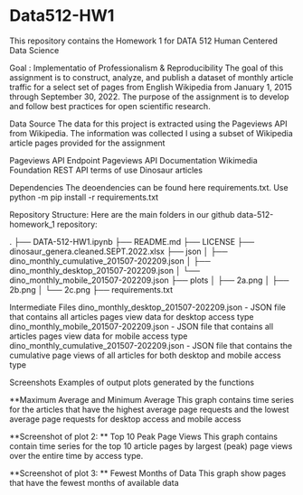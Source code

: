 # Data512-HW1

This repository contains the Homework 1 for DATA 512 Human Centered Data Science

Goal : Implementatio of Professionalism & Reproducibility
The goal of this assignment is to construct, analyze, and publish a dataset of monthly article traffic for a select set of pages from English Wikipedia from January 1, 2015 through September 30, 2022. The purpose of the assignment is to develop and follow best practices for open scientific research.

Data Source
The data for this project is extracted using the Pageviews API from Wikipedia. The information was collected I using a subset of Wikipedia article pages provided for the assignment

Pageviews API Endpoint
Pageviews API Documentation
Wikimedia Foundation REST API terms of use
Dinosaur articles


Dependencies
The deoendencies can be found here requirements.txt. Use python -m pip install -r requirements.txt

Repository Structure:
Here are the main folders in our github data-512-homework_1 repository:

.
├── DATA-512-HW1.ipynb
├── README.md
├── LICENSE
├── dinosaur_genera.cleaned.SEPT.2022.xlsx
├── json
│   ├── dino_monthly_cumulative_201507-202209.json
│   ├── dino_monthly_desktop_201507-202209.json
│   └── dino_monthly_mobile_201507-202209.json
├── plots
│   ├── 2a.png
│   ├── 2b.png
│   └── 2c.png
├── requirements.txt

Intermediate Files
dino_monthly_desktop_201507-202209.json - JSON file that contains all articles pages view data for desktop access type 
dino_monthly_mobile_201507-202209.json - JSON file that contains all articles pages view data for mobile access type 
dino_monthly_cumulative_201507-202209.json - JSON file that contains the cumulative page views of all articles for both desktop and mobile access type

Screenshots
Examples of output plots generated by the functions

**Maximum Average and Minimum Average
This graph contains time series for the articles that have the highest average page requests and the lowest average page requests for desktop access and mobile access



**Screenshot of plot 2: ** Top 10 Peak Page Views
This graph contains contain time series for the top 10 article pages by largest (peak) page views over the entire time by access type.



**Screenshot of plot 3: ** Fewest Months of Data
This graph show pages that have the fewest months of available data


